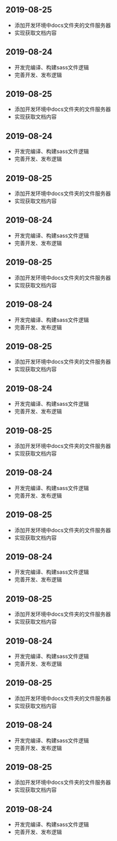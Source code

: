 ## 2019-08-25  
- 添加开发环境中docs文件夹的文件服务器  
- 实现获取文档内容

## 2019-08-24  
- 开发完编译、构建sass文件逻辑  
- 完善开发、发布逻辑

## 2019-08-25  
- 添加开发环境中docs文件夹的文件服务器  
- 实现获取文档内容

## 2019-08-24  
- 开发完编译、构建sass文件逻辑  
- 完善开发、发布逻辑

## 2019-08-25  
- 添加开发环境中docs文件夹的文件服务器  
- 实现获取文档内容

## 2019-08-24  
- 开发完编译、构建sass文件逻辑  
- 完善开发、发布逻辑

## 2019-08-25  
- 添加开发环境中docs文件夹的文件服务器  
- 实现获取文档内容

## 2019-08-24  
- 开发完编译、构建sass文件逻辑  
- 完善开发、发布逻辑

## 2019-08-25  
- 添加开发环境中docs文件夹的文件服务器  
- 实现获取文档内容

## 2019-08-24  
- 开发完编译、构建sass文件逻辑  
- 完善开发、发布逻辑


## 2019-08-25  
- 添加开发环境中docs文件夹的文件服务器  
- 实现获取文档内容

## 2019-08-24  
- 开发完编译、构建sass文件逻辑  
- 完善开发、发布逻辑


## 2019-08-25  
- 添加开发环境中docs文件夹的文件服务器  
- 实现获取文档内容

## 2019-08-24  
- 开发完编译、构建sass文件逻辑  
- 完善开发、发布逻辑

## 2019-08-25  
- 添加开发环境中docs文件夹的文件服务器  
- 实现获取文档内容

## 2019-08-24  
- 开发完编译、构建sass文件逻辑  
- 完善开发、发布逻辑

## 2019-08-25  
- 添加开发环境中docs文件夹的文件服务器  
- 实现获取文档内容

## 2019-08-24  
- 开发完编译、构建sass文件逻辑  
- 完善开发、发布逻辑

## 2019-08-25  
- 添加开发环境中docs文件夹的文件服务器  
- 实现获取文档内容

## 2019-08-24  
- 开发完编译、构建sass文件逻辑  
- 完善开发、发布逻辑